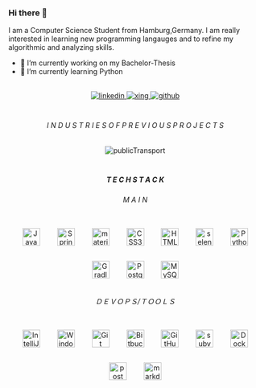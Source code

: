 ### Hi there 👋

I am a Computer Science Student from Hamburg,Germany.
I am really interested in learning new programming langauges and 
to refine my algorithmic and analyzing skills.
 
- 🔭 I’m currently working on my Bachelor-Thesis
- 🌱 I’m currently learning Python

<br/>
<div align="center">
<a href="https://linkedin.com/in/alexander-else-23772a134" target="_blank">
<img src=https://img.shields.io/badge/linkedin-%231E77B5.svg?&style=for-the-badge&logo=linkedin&logoColor=white alt=linkedin style="margin-bottom: 5px;" />
</a>
<a href="https://www.xing.com/profile/Alexander_Else/cv" target="_blank">
<img src=https://img.shields.io/badge/xing-0F8678.svg?&style=for-the-badge&logo=xing&logoColor=white alt=xing style="margin-bottom: 5px;" />
</a>
<a href="https://github.com/alexae23" target="_blank">
<img src=https://img.shields.io/badge/github-%2324292e.svg?&style=for-the-badge&logo=github&logoColor=white alt=github style="margin-bottom: 5px;" />
</a>  
</div>

<br/>

###### <div align="center">I N D U S T R I E S  O F  P R E V I O U S  P R O J E C T S</div>
<div align="center">
<img src=https://shields.io/badge/%F0%9F%9A%82-Public%20Transport-blue?style=for-the-badge alt=publicTransport style="margin-bottom: 5px;" /> 
<!--<img src=https://shields.io/badge/%F0%9F%92%B0-Internet%20retail-yellow?style=for-the-badge alt=internetRetail style="margin-bottom: 5px;" />
<img src=https://shields.io/badge/%F0%9F%9A%97-Intermodal%20Routing-red?style=for-the-badge alt=intermodalRouting style="margin-bottom: 5px;" /> -->
</div>

<br/>

##### <div align="center">T E C H S T A C K</div>

###### <div align="center">M A I N</div>

<div align="center">   
<img style="margin: 15px" src="https://profilinator.rishav.dev/skills-assets/java-original-wordmark.svg" alt="Java" height="35" />
 <img style="margin: 15px" src="https://profilinator.rishav.dev/skills-assets/springio-icon.svg" alt="Spring" height="35" />
<img style="margin: 15px" src="https://cdn.svgporn.com/logos/material-ui.svg" alt="material-ui" height="35" />  
<img style="margin: 15px" src="https://profilinator.rishav.dev/skills-assets/css3-original-wordmark.svg" alt="CSS3" height="35" />  
<img style="margin: 15px" src="https://profilinator.rishav.dev/skills-assets/html5-original-wordmark.svg" alt="HTML5" height="35" />
<img style="margin: 15px" src="https://cdn.svgporn.com/logos/selenium.svg" alt="selenium" height="35" />  
<img style="margin: 15px" src="https://profilinator.rishav.dev/skills-assets/python-original.svg" alt="Python" height="35" />
<img style="margin: 15px" src="https://cdn.svgporn.com/logos/gradle.svg" alt="Gradle" height="35" />
<img style="margin: 15px" src="https://profilinator.rishav.dev/skills-assets/postgresql-original-wordmark.svg" alt="PostgreSQL" height="35" />  
<img style="margin: 15px" src="https://profilinator.rishav.dev/skills-assets/mysql-original-wordmark.svg" alt="MySQL" height="35" />    
</div>

###### <div align="center">ＤＥＶＯＰＳ/ＴＯＯＬＳ</div>

<div align="center">  
<img style="margin: 15px" src="https://cdn.svgporn.com/logos/intellij-idea.svg" alt="IntelliJ" height="35" />  
<img style="margin: 15px" src="https://cdn.svgporn.com/logos/microsoft-windows.svg" alt="Windows" height="35" />  
<img style="margin: 15px" src="https://profilinator.rishav.dev/skills-assets/git-scm-icon.svg" alt="Git" height="35" />  
<img style="margin: 15px" src="https://cdn.svgporn.com/logos/bitbucket.svg" alt="Bitbucket" height="35" />  
<img style="margin: 15px" src="https://cdn.svgporn.com/logos/github-icon.svg" alt="GitHub" height="35" />  
<img style="margin: 15px" src="https://cdn.svgporn.com/logos/subversion.svg" alt="subversion" width="35" />
<img style="margin: 15px" src="https://profilinator.rishav.dev/skills-assets/docker-original-wordmark.svg" alt="Docker" height="35" /> 
<img style="margin: 15px" src="https://cdn.svgporn.com/logos/postman.svg" alt="postman" height="35" /> 
<img style="margin: 15px" src="https://cdn.svgporn.com/logos/markdown.svg" alt="markdown" width="35" />
</div>
